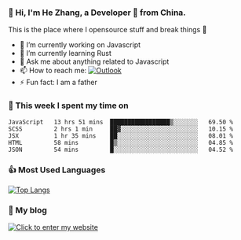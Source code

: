 ### 👋 Hi, I'm He Zhang, a Developer 🚀 from China.

This is the place where I opensource stuff and break things :rofl:

- 🔭  I’m currently working on Javascript
- 🌱  I’m currently learning Rust
- 💬  Ask me about anything related to Javascript
- 📫  How to reach me: [![Outlook](https://img.shields.io/badge/-Outlook-0078D4?style=flat&logo=Microsoft-Outlook&logoColor=white)](mailto:zhanghecool@outlook.com)
- ⚡  Fun fact: I am a father

### 💪 This week I spent my time on 
<!--START_SECTION:waka-->
```text
JavaScript   13 hrs 51 mins  █████████████████▒░░░░░░░   69.50 % 
SCSS         2 hrs 1 min     ██▓░░░░░░░░░░░░░░░░░░░░░░   10.15 % 
JSX          1 hr 35 mins    ██░░░░░░░░░░░░░░░░░░░░░░░   08.01 % 
HTML         58 mins         █▒░░░░░░░░░░░░░░░░░░░░░░░   04.85 % 
JSON         54 mins         █░░░░░░░░░░░░░░░░░░░░░░░░   04.52 % 
```
<!--END_SECTION:waka-->

### 👍 Most Used Languages
[![Top Langs](https://github-readme-stats.vercel.app/api/top-langs/?username=zhanghecool&layout=compact)](https://zhanghe.cool)

### 🌈 My blog 
[![Click to enter my website](https://cdn.jsdelivr.net/gh/zhanghecool/assets/images/gif/zhanghecools.gif)](https://zhanghe.cool)
